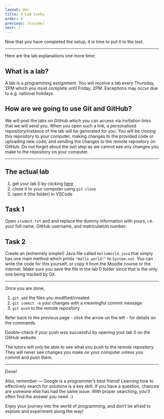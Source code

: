 ```yaml
---
layout: doc
title: 4 Lab tasks
order: 4
previous: /vscode/
next: /
---
```


Now that you have completed the setup, it is time to put it to the test.

---

Here are the lab explanations one more time:

## What is a lab?
A lab is a programming assignment. You will receive a lab every Thursday, 2PM which you must complete until Friday, 2PM. Exceptions may occur due to e.g. national holidays.

## How are we going to use Git and GitHub?
We will post the labs on GitHub which you can access via invitation links that we will send you. When you open such a link, a personalised repository/instance of the lab will be generated for you. You will be cloning this repository to your computer, making changes to the provided code or uploading new code, and sending the changes to the remote repository on GitHub. Do not forget about the last step as we cannot see any changes you make to the repository on your computer.

---

## The actual lab

1. get your lab 0 by clicking [here](https://guthib.com/)
2. clone it to your computer using `git clone`
3. open it (the folder) in VSCode

## Task 1
Open `student.txt` and and replace the dummy information with yours, i.e. your full name, GitHub username, and matriculation number.

## Task 2
Create an (extremely simple!) Java file called `HelloWorld.java` that simply has one main method which prints `"Hello world!"` to `System.out`. You can write the code for this yourself, or copy it from the Moodle course or the internet. Make sure you save the file in the lab 0 folder since that is the only one being tracked by Git.

---

Once you are done,
1. `git add` the files you modified/created
2. `git commit -m` your changes with a meaningful commit message
3. `git push` to the remote repository

Refer back to the previous page - click the arrow on the left - for details on the commands.

Double-check if your push was successful by opening your lab 0 on the GitHub website.

The tutors will only be able to see what you push to the remote repository. They will never see changes you make on your computer unless you commit and push them.

---

Done!

Also, remember — Google is a programmer’s best friend! Learning how to effectively search for solutions is a key skill. If you have a question, chances are someone else has had the same issue. With proper searching, you'll often find the answer you need. :)

Enjoy your journey into the world of programming, and don’t be afraid to explore and experiment along the way!
